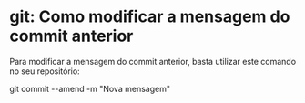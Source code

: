 # git: Como modificar a mensagem do commit anterior

Para modificar a mensagem do commit anterior, basta utilizar este comando no seu repositório:

git commit --amend -m "Nova mensagem"
